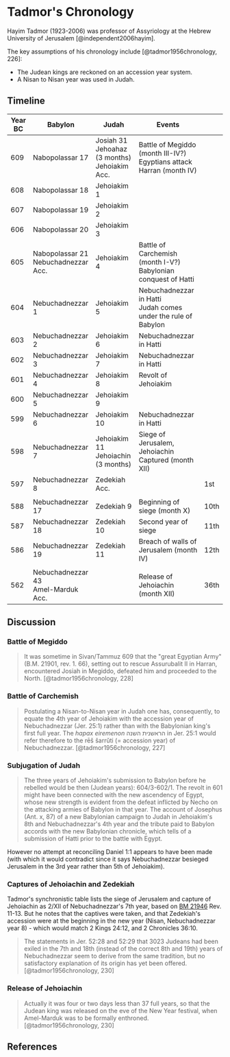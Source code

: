 # Tadmor's Chronology

Hayim Tadmor (1923-2006) was professor of Assyriology at the Hebrew University of Jerusalem [@independent2006hayim].

The key assumptions of his chronology include [@tadmor1956chronology, 226]:

- The Judean kings are reckoned on an accession year system.
- A Nisan to Nisan year was used in Judah.

## Timeline

| Year BC | Babylon                                | Judah                                              | Events                                                                   |      |
|---------|----------------------------------------|----------------------------------------------------|--------------------------------------------------------------------------|------|
| 609     | Nabopolassar 17                        | Josiah 31<br>Jehoahaz (3 months)<br>Jehoiakim Acc. | Battle of Megiddo (month III-IV?)<br>Egyptians attack Harran (month IV)  |      |
| 608     | Nabopolassar 18                        | Jehoiakim 1                                        |                                                                          |      |
| 607     | Nabopolassar 19                        | Jehoiakim 2                                        |                                                                          |      |
| 606     | Nabopolassar 20                        | Jehoiakim 3                                        |                                                                          |      |
| 605     | Nabopolassar 21<br>Nebuchadnezzar Acc. | Jehoiakim 4                                        | Battle of Carchemish (month I-V?)<br>Babylonian conquest of Hatti        |      |
| 604     | Nebuchadnezzar 1                       | Jehoiakim 5                                        | Nebuchadnezzar in Hatti<br>Judah comes under the rule of Babylon         |      |
| 603     | Nebuchadnezzar 2                       | Jehoiakim 6                                        | Nebuchadnezzar in Hatti                                                  |      |
| 602     | Nebuchadnezzar 3                       | Jehoiakim 7                                        | Nebuchadnezzar in Hatti                                                  |      |
| 601     | Nebuchadnezzar 4                       | Jehoiakim 8                                        | Revolt of Jehoiakim                                                      |      |
| 600     | Nebuchadnezzar 5                       | Jehoiakim 9                                        |                                                                          |      |
| 599     | Nebuchadnezzar 6                       | Jehoiakim 10                                       | Nebuchadnezzar in Hatti                                                  |      |
| 598     | Nebuchadnezzar 7                       | Jehoiakim 11<br>Jehoiachin (3 months)              | Siege of Jerusalem, Jehoiachin Captured (month XII)                      |      |
| 597     | Nebuchadnezzar 8                       | Zedekiah Acc.                                      |                                                                          | 1st  |
|         |                                        |                                                    |                                                                          |      |
| 588     | Nebuchadnezzar 17                      | Zedekiah 9                                         | Beginning of siege (month X)                                             | 10th |
| 587     | Nebuchadnezzar 18                      | Zedekiah 10                                        | Second year of siege                                                     | 11th |
| 586     | Nebuchadnezzar 19                      | Zedekiah 11                                        | Breach of walls of Jerusalem (month IV)                                  | 12th |
|         |                                        |                                                    |                                                                          |      |
| 562     | Nebuchadnezzar 43<br>Amel-Marduk Acc.  |                                                    | Release of Jehoiachin (month XII)                                        | 36th |

## Discussion

### Battle of Megiddo

> It was sometime in Sivan/Tammuz
  609 that the "great Egyptian Army"
  (B.M. 21901, rev. 1. 66), setting out to
  rescue Assurubalit II in Harran, encountered
  Josiah in Megiddo, defeated him
  and proceeded to the North. [@tadmor1956chronology, 228]

### Battle of Carchemish

> Postulating a Nisan-to-Nisan year in
  Judah one has, consequently, 
  to equate the 4th year of Jehoiakim with the accession
  year of Nebuchadnezzar (Jer. 25:1)
  rather than with the Babylonian king's
  first full year. The *hapax eiremenon* הראשנית השנה
  in Jer. 25:1 would refer therefore
  to the rēš šarrǔti (= accession year)
  of Nebuchadnezzar. [@tadmor1956chronology, 227]

### Subjugation of Judah

> The three years of Jehoiakim's submission to
  Babylon before he rebelled would be then (Judean
  years): 604/3-602/1. The revolt in 601 might have
  been connected with the new ascendency of Egypt,
  whose new strength is evident from the defeat inflicted
  by Necho on the attacking armies of Babylon in that
  year. The account of Josephus (Ant. x, 87) of a new
  Babylonian campaign to Judah in Jehoiakim's 8th
  and Nebuchadnezzar's 4th year and the tribute paid
  to Babylon accords with the new Babylonian chronicle,
  which tells of a submission of Hatti prior to the
  battle with Egypt.

However no attempt at reconciling Daniel 1:1 appears to have been made 
(with which it would contradict since it says Nebuchadnezzar besieged 
Jerusalem in the 3rd year rather than 5th of Jehoiakim).

### Captures of Jehoiachin and Zedekiah

Tadmor's synchronistic table lists the siege of Jerusalem and capture of Jehoiachin as 2/XII of Nebuchadnezzar's
7th year, based on [BM 21946](../../orthodox/chronicles/bm21946.md) Rev. 11-13.
But he notes that the captives were taken, and that Zedekiah's accession were at the beginning in the new year 
(Nisan, Nebuchadnezzar year 8) - which would match 2 Kings 24:12, and 2 Chronicles 36:10.

> The statements in Jer. 52:28 and 52:29 that
  3023 Judeans had been exiled in the 7th and 18th (instead
  of the correct 8th and 19th) years of Nebuchadnezzar
  seem to derive from the same tradition, but no
  satisfactory explanation of its origin has yet been
  offered. [@tadmor1956chronology, 230]

### Release of Jehoiachin

> Actually it was four or two days less than 37 full
  years, so that the Judean king was released on the eve
  of the New Year festival, when Amel-Marduk was to
  be formally enthroned. [@tadmor1956chronology, 230]

## References

